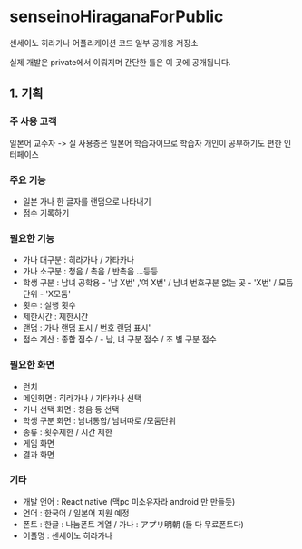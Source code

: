 # senseinoHiraganaForPublic
센세이노 히라가나 어플리케이션 코드 일부 공개용 저장소

실제 개발은 private에서 이뤄지며 간단한 틀은 이 곳에 공개됩니다.

## 1. 기획

### 주 사용 고객
일본어 교수자
-> 실 사용층은 일본어 학습자이므로 학습자 개인이 공부하기도 편한 인터페이스

### 주요 기능
- 일본 가나 한 글자를 랜덤으로 나타내기
- 점수 기록하기

### 필요한 기능
- 가나 대구분 : 히라가나 / 가타카나
- 가나 소구분 : 청음 / 촉음 / 반촉음 ...등등
- 학생 구분 : 남녀 공학용 - '남 X번' ,'여 X번' / 남녀 번호구분 없는 곳 - 'X번' / 모둠 단위 - 'X모둠'
- 횟수 : 실행 횟수
- 제한시간 : 제한시간
- 랜덤 : 가나 랜덤 표시 / 번호 랜덤 표시'
- 점수 계산 :  종합 점수 / - 남, 녀 구분 점수 / 조 별 구분 점수

### 필요한 화면
- 런치
- 메인화면 : 히라가나 / 가타카나 선택
- 가나 선택 화면 : 청음 등 선택
- 학생 구분 화면 : 남녀통합/ 남녀따로 /모둠단위
- 종류 : 횟수제한 / 시간 제한
- 게임 화면
- 결과 화면

### 기타
- 개발 언어 : React native (맥pc 미소유자라 android 만 만들듯)
- 언어 : 한국어 / 일본어 지원 예정
- 폰트 : 한글 : 나눔폰트 계열 / 가나 : アプリ明朝 (둘 다 무료폰트다)
- 어플명 : 센세이노 히라가나
